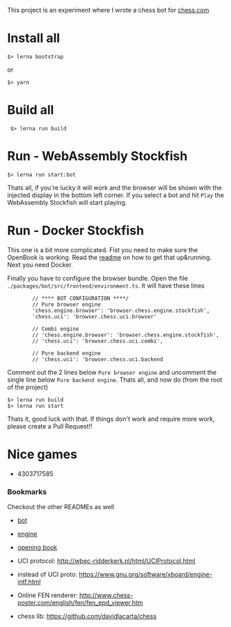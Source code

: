 This project is an experiment where I wrote a chess bot for [chess.com](https://chess.com/live)

# Install all

    $> lerna bootstrap

or

    $> yarn 

# Build all

     $> lerna run build
     
# Run - WebAssembly Stockfish

    $> lerna run start:bot

Thats all, if you're lucky it will work and the browser will be shown with the injected display in the 
bottom left corner. If you select a bot and hit `Play` the WebAssembly Stockfish will start playing.

# Run - Docker Stockfish
This one is a bit more complicated. Fist you need to make sure the OpenBook is working. Read the 
[readme](./packes/books/README.md) on how to get that up&running. Next you need Docker.

Finally you have to configure the browser bundle. Open the file `./packages/bot/src/frontend/environment.ts`.
It will have these lines

            // **** BOT CONFIGURATION ****/
            // Pure browser engine
            'chess.engine.browser': 'browser.chess.engine.stockfish',
            'chess.uci': 'browser.chess.uci.browser'

            // Combi engine
            // 'chess.engine.browser': 'browser.chess.engine.stockfish',
            // 'chess.uci': 'browser.chess.uci.combi',

            // Pure backend engine
            // 'chess.uci': 'browser.chess.uci.backend

Comment out the 2 lines below  `Pure browser engine` and uncomment the single line below `Pure backend engine`.
Thats all, and now do (from the root of the project)

    $> lerna run build
    $> lerna run start

Thats it, good luck with that. If things don't work and require more work, please create a Pull Request!!

# Nice games

   * 4303717585


### Bookmarks
Checkout the other READMEs as well

  * [bot](packages/bot/README.md)
  * [engine](packages/engines/README.md)
  * [opening book](packages/books/README.md)
  

  * UCI protocol: http://wbec-ridderkerk.nl/html/UCIProtocol.html
  * instead of UCI proto: https://www.gnu.org/software/xboard/engine-intf.html
  * Online FEN renderer: http://www.chess-poster.com/english/fen/fen_epd_viewer.htm
  * chess lib: https://github.com/davidlacarta/chess
